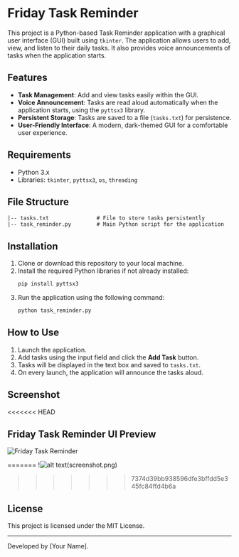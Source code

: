 
# Friday Task Reminder

This project is a Python-based Task Reminder application with a graphical user interface (GUI) built using `tkinter`. 
The application allows users to add, view, and listen to their daily tasks. It also provides voice announcements of tasks when the application starts.

## Features

- **Task Management**: Add and view tasks easily within the GUI.
- **Voice Announcement**: Tasks are read aloud automatically when the application starts, using the `pyttsx3` library.
- **Persistent Storage**: Tasks are saved to a file (`tasks.txt`) for persistence.
- **User-Friendly Interface**: A modern, dark-themed GUI for a comfortable user experience.

## Requirements

- Python 3.x
- Libraries: `tkinter`, `pyttsx3`, `os`, `threading`

## File Structure

```
|-- tasks.txt               # File to store tasks persistently
|-- task_reminder.py        # Main Python script for the application
```

## Installation

1. Clone or download this repository to your local machine.
2. Install the required Python libraries if not already installed:
    ```bash
    pip install pyttsx3
    ```
3. Run the application using the following command:
    ```bash
    python task_reminder.py
    ```

## How to Use

1. Launch the application.
2. Add tasks using the input field and click the **Add Task** button.
3. Tasks will be displayed in the text box and saved to `tasks.txt`.
4. On every launch, the application will announce the tasks aloud.

## Screenshot

<<<<<<< HEAD
## Friday Task Reminder UI Preview

![Friday Task Reminder](images/Screenshot_2024-12-16.png)

=======
!![alt text](<Screenshot 2024-12-16 173927.png>)(screenshot.png)
>>>>>>> 7374d39bb938596dfe3bffdd5e345fc84ffd4b6a

## License

This project is licensed under the MIT License.

---
Developed by [Your Name].
